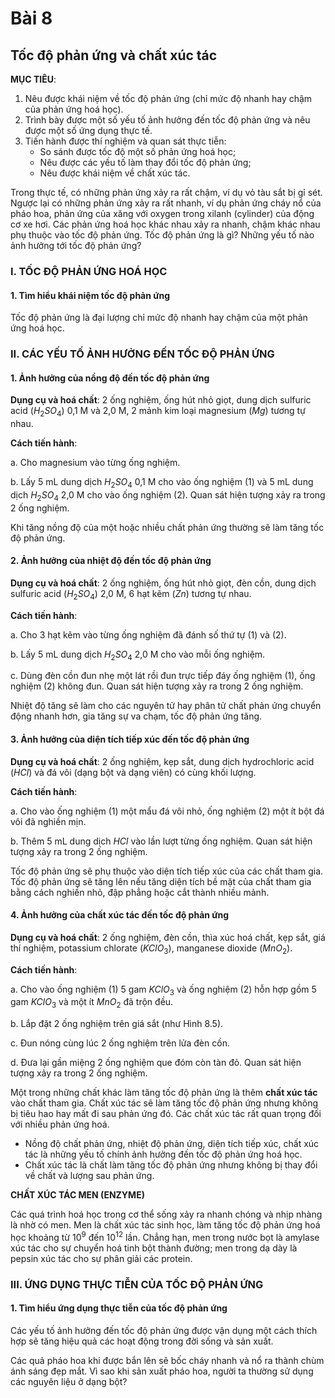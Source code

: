 # Bài 8
## Tốc độ phản ứng và chất xúc tác

**MỤC TIÊU**:

1.  Nêu được khái niệm về tốc độ phản ứng (chỉ mức độ nhanh hay chậm của phản ứng hoá học).
2.  Trình bày được một số yếu tố ảnh hưởng đến tốc độ phản ứng và nêu được một số ứng dụng thực tế.
3.  Tiến hành được thí nghiệm và quan sát thực tiễn:
    *   So sánh được tốc độ một số phản ứng hoá học;
    *   Nêu được các yếu tố làm thay đổi tốc độ phản ứng;
    *   Nêu được khái niệm về chất xúc tác.

Trong thực tế, có những phản ứng xảy ra rất chậm, ví dụ vỏ tàu sắt bị gỉ sét. Ngược lại có những phản ứng xảy ra rất nhanh, ví dụ phản ứng cháy nổ của pháo hoa, phản ứng của xăng với oxygen trong xilanh (cylinder) của động cơ xe hơi. Các phản ứng hoá học khác nhau xảy ra nhanh, chậm khác nhau phụ thuộc vào tốc độ phản ứng. Tốc độ phản ứng là gì? Những yếu tố nào ảnh hưởng tới tốc độ phản ứng?

### I. TỐC ĐỘ PHẢN ỨNG HOÁ HỌC
#### 1. Tìm hiểu khái niệm tốc độ phản ứng

Tốc độ phản ứng là đại lượng chỉ mức độ nhanh hay chậm của một phản ứng hoá học.

### II. CÁC YẾU TỐ ẢNH HƯỞNG ĐẾN TỐC ĐỘ PHẢN ỨNG
#### 1. Ảnh hưởng của nồng độ đến tốc độ phản ứng

**Dụng cụ và hoá chất**: 2 ống nghiệm, ống hút nhỏ giọt, dung dịch sulfuric acid ($H_2SO_4$) 0,1 M và 2,0 M, 2 mảnh kim loại magnesium ($Mg$) tương tự nhau.

**Cách tiến hành**:

a.
Cho magnesium vào từng ống nghiệm.

b.
Lấy 5 mL dung dịch $H_2SO_4$ 0,1 M cho vào ống nghiệm (1) và 5 mL dung dịch $H_2SO_4$ 2,0 M cho vào ống nghiệm (2). Quan sát hiện tượng xảy ra trong 2 ống nghiệm.

Khi tăng nồng độ của một hoặc nhiều chất phản ứng thường sẽ làm tăng tốc độ phản ứng.

#### 2. Ảnh hưởng của nhiệt độ đến tốc độ phản ứng

**Dụng cụ và hoá chất**: 2 ống nghiệm, ống hút nhỏ giọt, đèn cồn, dung dịch sulfuric acid ($H_2SO_4$) 2,0 M, 6 hạt kẽm ($Zn$) tương tự nhau.

**Cách tiến hành**:

a.
Cho 3 hạt kẽm vào từng ống nghiệm đã đánh số thứ tự (1) và (2).

b.
Lấy 5 mL dung dịch $H_2SO_4$ 2,0 M cho vào mỗi ống nghiệm.

c.
Dùng đèn cồn đun nhẹ một lát rồi đun trực tiếp đáy ống nghiệm (1), ống nghiệm (2) không đun. Quan sát hiện tượng xảy ra trong 2 ống nghiệm.

Nhiệt độ tăng sẽ làm cho các nguyên tử hay phân tử chất phản ứng chuyển động nhanh hơn, gia tăng sự va chạm, tốc độ phản ứng tăng.

#### 3. Ảnh hưởng của diện tích tiếp xúc đến tốc độ phản ứng

**Dụng cụ và hoá chất**: 2 ống nghiệm, kẹp sắt, dung dịch hydrochloric acid ($HCl$) và đá vôi (dạng bột và dạng viên) có cùng khối lượng.

**Cách tiến hành**:

a.
Cho vào ống nghiệm (1) một mẩu đá vôi nhỏ, ống nghiệm (2) một ít bột đá vôi đã nghiền mịn.

b.
Thêm 5 mL dung dịch $HCl$ vào lần lượt từng ống nghiệm. Quan sát hiện tượng xảy ra trong 2 ống nghiệm.

Tốc độ phản ứng sẽ phụ thuộc vào diện tích tiếp xúc của các chất tham gia. Tốc độ phản ứng sẽ tăng lên nếu tăng diện tích bề mặt của chất tham gia bằng cách nghiền nhỏ, đập phẳng hoặc cắt thành nhiều mảnh.

#### 4. Ảnh hưởng của chất xúc tác đến tốc độ phản ứng

**Dụng cụ và hoá chất**: 2 ống nghiệm, đèn cồn, thìa xúc hoá chất, kẹp sắt, giá thí nghiệm, potassium chlorate ($KClO_3$), manganese dioxide ($MnO_2$).

**Cách tiến hành**:

a.
Cho vào ống nghiệm (1) 5 gam $KClO_3$ và ống nghiệm (2) hỗn hợp gồm 5 gam $KClO_3$ và một ít $MnO_2$ đã trộn đều.

b.
Lắp đặt 2 ống nghiệm trên giá sắt (như Hình 8.5).

c.
Đun nóng cùng lúc 2 ống nghiệm trên lửa đèn cồn.

d.
Đưa lại gần miệng 2 ống nghiệm que đóm còn tàn đỏ. Quan sát hiện tượng xảy ra trong 2 ống nghiệm.

Một trong những chất khác làm tăng tốc độ phản ứng là thêm **chất xúc tác** vào chất tham gia. Chất xúc tác sẽ làm tăng tốc độ phản ứng nhưng không bị tiêu hao hay mất đi sau phản ứng đó. Các chất xúc tác rất quan trọng đối với nhiều phản ứng hoá.

*   Nồng độ chất phản ứng, nhiệt độ phản ứng, diện tích tiếp xúc, chất xúc tác là những yếu tố chính ảnh hưởng đến tốc độ phản ứng hoá học.
*   Chất xúc tác là chất làm tăng tốc độ phản ứng nhưng không bị thay đổi về chất và lượng sau phản ứng.

**CHẤT XÚC TÁC MEN (ENZYME)**

Các quá trình hoá học trong cơ thể sống xảy ra nhanh chóng và nhịp nhàng là nhờ có men. Men là chất xúc tác sinh học, làm tăng tốc độ phản ứng hoá học khoảng từ $10^9$ đến $10^{12}$ lần. Chẳng hạn, men trong nước bọt là amylase xúc tác cho sự chuyển hoá tinh bột thành đường; men trong dạ dày là pepsin xúc tác cho sự phân giải các protein.

### III. ỨNG DỤNG THỰC TIỄN CỦA TỐC ĐỘ PHẢN ỨNG
#### 1. Tìm hiểu ứng dụng thực tiễn của tốc độ phản ứng

Các yếu tố ảnh hưởng đến tốc độ phản ứng được vận dụng một cách thích hợp sẽ tăng hiệu quả các hoạt động trong đời sống và sản xuất.

Các quả pháo hoa khi được bắn lên sẽ bốc cháy nhanh và nổ ra thành chùm ánh sáng đẹp mắt. Vì sao khi sản xuất pháo hoa, người ta thường sử dụng các nguyên liệu ở dạng bột?
